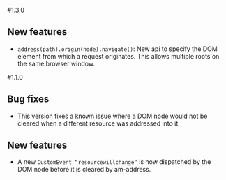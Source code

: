 #1.3.0

## New features

* `address(path).origin(node).navigate()`: New api to specify the DOM element from which a request originates. This allows multiple roots on the same browser window.

#1.1.0

## Bug fixes

* This version fixes a known issue where a DOM node would not be cleared when a different resource was addressed into it.

## New features

* A new `CustomEvent “resourcewillchange”` is now dispatched by the DOM node before it is cleared by am-address.
